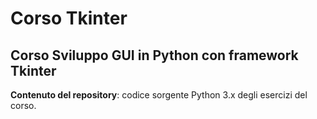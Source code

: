 # Corso Tkinter

## Corso Sviluppo GUI in Python con framework Tkinter

**Contenuto del repository**: codice sorgente Python 3.x degli esercizi del corso.

